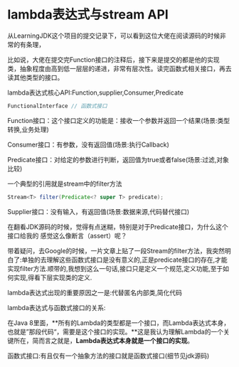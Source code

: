 # lambda表达式与stream API

从LearningJDK这个项目的提交记录下，可以看到这位大佬在阅读源码的时候非常的有条理，

比如说，大佬在提交完Function接口的注释后，接下来是提交的都是他的实现类，抽象程度由高到低一层层的递进，非常有层次性。读完函数式相关接口，再去读其他类型的接口。

lambda表达式核心API:Function,supplier,Consumer,Predicate

```java
FunctionalInterface // 函数式接口
```

Function接口：这个接口定义的功能是：接收一个参数并返回一个结果(场景:类型转换,业务处理)

Consumer接口：有参数，没有返回值(场景:执行Callback)

Predicate接口：对给定的参数进行判断，返回值为true或者false(场景:过滤,对象比较)

一个典型的引用就是stream中的filter方法

```Java
Stream<T> filter(Predicate<? super T> predicate);
```

Supplier接口：没有输入，有返回值(场景:数据来源,代码替代接口)

在翻看JDK源码的时候，觉得有点迷糊，特别是对于Predicate接口，为什么这个接口给我的 感觉这么像断言（assert）呢？

带着疑问，去Google的时候，一片文章上贴了一段Stream的filter方法，我突然明白了:单独的去理解这些函数式接口是没有意义的,正是predicate接口的存在,才能实现filter方法.顺带的,我想到这么一句话,接口只是定义一个规范,定义功能,至于如何实现,得看下层实现类的定义.



lambda表达式出现的重要原因之一是:代替匿名内部类,简化代码

lambda表达式与函数式接口的关系:

在Java 8里面，**所有的Lambda的类型都是一个接口，而Lambda表达式本身，也就是”那段代码“，需要是这个接口的实现。**这是我认为理解Lambda的一个关键所在，简而言之就是，**Lambda表达式本身就是一个接口的实现**。

函数式接口:有且仅有一个抽象方法的接口就是函数式接口(细节见jdk源码)